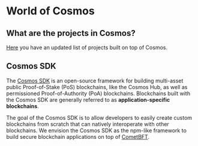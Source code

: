 # World of Cosmos

## What are the projects in Cosmos?

[Here](https://cosmos.network/ecosystem/apps) you have an updated list of projects built on top of Cosmos.

## Cosmos SDK

The [Cosmos SDK](https://github.com/cosmos/cosmos-sdk) is an open-source framework for building multi-asset public
Proof-of-Stake (PoS) blockchains, like the Cosmos Hub, as well as permissioned Proof-of-Authority (PoA) blockchains.
Blockchains built with the Cosmos SDK are generally referred to as **application-specific blockchains**.

The goal of the Cosmos SDK is to allow developers to easily create custom blockchains from scratch that can natively
interoperate with other blockchains. We envision the Cosmos SDK as the npm-like framework to build secure blockchain
applications on top of [CometBFT](https://github.com/cometbft/cometbft). 